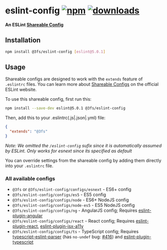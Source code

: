 # eslint-config [![npm][npm-image]][npm-url] [![downloads][downloads-image]][downloads-url]

#### An ESLint [Shareable Config][shareable-configs-url]

## Installation

```sh
npm install @3fs/eslint-config [eslint@5.0.1]
```

## Usage

Shareable configs are designed to work with the `extends` feature of `.eslintrc` files.
You can learn more about
[Shareable Configs][shareable-configs-url] on the
official ESLint website.

To use this shareable config, first run this:

```sh
npm install --save-dev eslint@5.0.1 @3fs/eslint-config
```

Then, add this to your .eslintrc(.js|.json|.yml) file:

```json
{
  "extends": "@3fs"
}
```

*Note: We omitted the `/eslint-config` sufix since it is automatically assumed by ESLint. Only works for esnext since its specified as default*

You can override settings from the shareable config by adding them directly into your
`.eslintrc` file.

### All available configs

* `@3fs` or `@3fs/eslint-config/configs/esnext` - ES6+ config
* `@3fs/eslint-config/configs/es5` - ES5 config
* `@3fs/eslint-config/configs/node` - ES6+ NodeJS config
* `@3fs/eslint-config/configs/node-es5` - ES5 NodeJS config
* `@3fs/eslint-config/configs/ng` - AngularJS config; Requires [eslint-plugin-angular][eslint-plugin-angular]
* `@3fs/eslint-config/configs/react` - React config; Requires [eslint-plugin-react][eslint-plugin-react], [eslint-plugin-jsx-a11y][eslint-plugin-jsx-a11y]
* `@3fs/eslint-config/configs/ts` - TypeScript config; Requires [typescript-eslint-parser][typescript-eslint-parser] (has `no-undef` bug: [#416][typescript-parser-bug-1]) and [eslint-plugin-typescript][eslint-plugin-typescript]



[//]: # (URLs)

[//]: # (main)

[npm-image]: https://img.shields.io/npm/v/@3fs/eslint-config.svg
[npm-url]: https://npmjs.org/package/@3fs/eslint-config
[downloads-image]: https://img.shields.io/npm/dm/@3fs/eslint-config.svg
[downloads-url]: https://npmjs.org/package/@3fs/eslint-config
[shareable-configs-url]: http://eslint.org/docs/developer-guide/shareable-configs

[//]: # (other)

[eslint-plugin-angular]: https://www.npmjs.com/package/eslint-plugin-angular
[eslint-plugin-react]: https://www.npmjs.com/package/eslint-plugin-react
[eslint-plugin-jsx-a11y]: https://www.npmjs.com/package/eslint-plugin-jsx-a11y
[typescript-eslint-parser]: https://www.npmjs.com/package/typescript-eslint-parser
[eslint-plugin-typescript]: https://www.npmjs.com/package/eslint-plugin-typescript

[//]: # (TS bugs)

[typescript-parser-bug-1]: https://github.com/eslint/typescript-eslint-parser/issues/416
